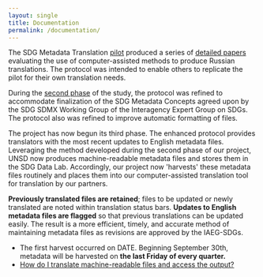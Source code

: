 ```yaml
---
layout: single
title: Documentation
permalink: /documentation/
---
```


The SDG Metadata Translation [pilot](/sdg-metadata/pilot/) produced a series of [detailed papers](https://worldbank.github.io/sdg-metadata/pilot/documentation/) evaluating the use of computer-assisted methods to produce Russian translations. The protocol was intended to enable others to replicate the pilot for their own translation needs. 

During the [second phase](/sdg-metadata/phase_2/) of the study, the protocol was refined to accommodate finalization of the SDG Metadata Concepts agreed upon by the SDG SDMX Working Group of the Interagency Expert Group on SDGs. The protocol also was refined to improve automatic formatting of files.

The project has now begun its third phase. The enhanced protocol provides translators with the most recent updates to English metadata files. Leveraging the method developed during the second phase of our project, UNSD now produces machine-readable metadata files and stores them in the SDG Data Lab. Accordingly, our project now 'harvests' these metadata files routinely and places them into our computer-assisted translation tool for translation by our partners. 

**Previously translated files are retained**; files to be updated or newly translated are noted within translation status bars. **Updates to English metadata files are flagged** so that previous translations can be updated easily. The result is a more efficient, timely, and accurate method of maintaining metadata files as revisions are approved by the IAEG-SDGs.

* The first harvest occurred on DATE. Beginning September 30th, metadata will be harvested on **the last Friday of every quarter.**
* [How do I translate machine-readable files and access the output?](https://docs.google.com/document/d/1O2k7Gphah0KYXhVYsOQGWPb_TMyrOiCCzjjBsS0CNTQ/edit?usp=sharing)
  
 

